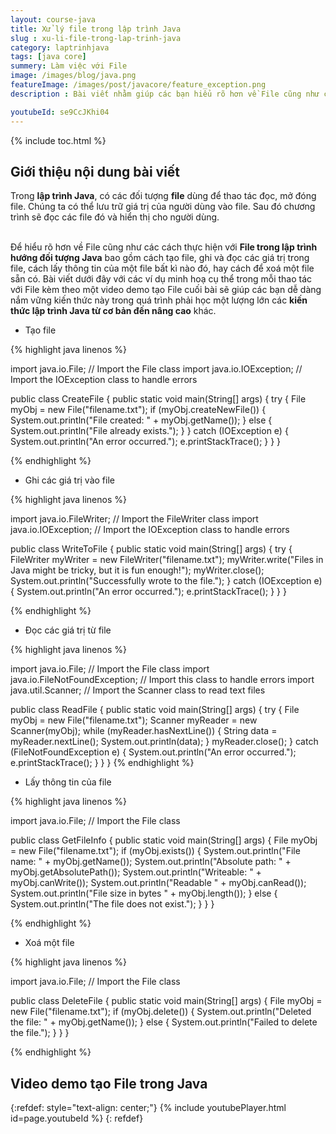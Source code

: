 ```yaml
---
layout: course-java
title: Xử lý file trong lập trình Java
slug : xu-li-file-trong-lap-trinh-java
category: laptrinhjava
tags: [java core]
summery: Làm việc với File
image: /images/blog/java.png
featureImage: /images/post/javacore/feature_exception.png
description : Bài viết nhằm giúp các bạn hiểu rõ hơn về File cũng như các cách thực hiện với File trong lập trình hướng đối tượng Java. Bao gồm cách tạo file, ghi và đọc các giá trị trong file, cách lấy thông tin của một file bất kì nào đó, hay cách để xoá một file sẵn có. Bài viết dưới đây với các ví dụ minh hoạ cụ thể trong mỗi thao tác với File kèm theo một video demo tạo File cuối bài sẽ giúp các bạn dễ dàng nắm vững kiến thức này trong quá trình phải học một lượng lớn các kiến thức lập trình Java từ cơ bản đến nâng cao khác.

youtubeId: se9CcJKhi04
---
```


{% include toc.html %}

## **Giới thiệu nội dung bài viết**

Trong <b>lập trình Java</b>, có các đối tượng <b>file</b> dùng để thao tác đọc, mở đóng file. Chúng ta có thể lưu trữ giá trị của người dùng vào file. Sau đó chương trình sẽ đọc các file đó và hiển thị cho người dùng. 

<br>
Để hiểu rõ hơn về File cũng như các cách thực hiện với <b>File trong lập trình hướng đối tượng Java</b> bao gồm cách tạo file, ghi và đọc các giá trị trong file, cách lấy thông tin của một file bất kì nào đó, hay cách để xoá một file sẵn có. Bài viết dưới đây với các ví dụ minh hoạ cụ thể trong mỗi thao tác với File kèm theo một video demo tạo File cuối bài sẽ giúp các bạn dễ dàng nắm vững kiến thức này trong quá trình phải học một lượng lớn các <b>kiến thức lập trình Java từ cơ bản đến nâng cao</b> khác.




- Tạo file

{% highlight java linenos %}

import java.io.File;  // Import the File class
import java.io.IOException;  // Import the IOException class to handle errors

public class CreateFile {
  public static void main(String[] args) {
    try {
      File myObj = new File("filename.txt");
      if (myObj.createNewFile()) {
        System.out.println("File created: " + myObj.getName());
      } else {
        System.out.println("File already exists.");
      }
    } catch (IOException e) {
      System.out.println("An error occurred.");
      e.printStackTrace();
    }
  }
}

{% endhighlight %}

- Ghi các giá trị vào file

{% highlight java linenos %}

import java.io.FileWriter;   // Import the FileWriter class
import java.io.IOException;  // Import the IOException class to handle errors

public class WriteToFile {
  public static void main(String[] args) {
    try {
      FileWriter myWriter = new FileWriter("filename.txt");
      myWriter.write("Files in Java might be tricky, but it is fun enough!");
      myWriter.close();
      System.out.println("Successfully wrote to the file.");
    } catch (IOException e) {
      System.out.println("An error occurred.");
      e.printStackTrace();
    }
  }
}

{% endhighlight %}

- Đọc các giá trị từ file

{% highlight java linenos %}

import java.io.File;  // Import the File class
import java.io.FileNotFoundException;  // Import this class to handle errors
import java.util.Scanner; // Import the Scanner class to read text files

public class ReadFile {
  public static void main(String[] args) {
    try {
      File myObj = new File("filename.txt");
      Scanner myReader = new Scanner(myObj);
      while (myReader.hasNextLine()) {
        String data = myReader.nextLine();
        System.out.println(data);
      }
      myReader.close();
    } catch (FileNotFoundException e) {
      System.out.println("An error occurred.");
      e.printStackTrace();
    }
  }
}
{% endhighlight %}

- Lấy thông tin của file

{% highlight java linenos %}

import java.io.File;  // Import the File class

public class GetFileInfo { 
  public static void main(String[] args) {
    File myObj = new File("filename.txt");
    if (myObj.exists()) {
      System.out.println("File name: " + myObj.getName());
      System.out.println("Absolute path: " + myObj.getAbsolutePath());
      System.out.println("Writeable: " + myObj.canWrite());
      System.out.println("Readable " + myObj.canRead());
      System.out.println("File size in bytes " + myObj.length());
    } else {
      System.out.println("The file does not exist.");
    }
  }
}

{% endhighlight %}

- Xoá một file

{% highlight java linenos %}

import java.io.File;  // Import the File class

public class DeleteFile {
  public static void main(String[] args) { 
    File myObj = new File("filename.txt"); 
    if (myObj.delete()) { 
      System.out.println("Deleted the file: " + myObj.getName());
    } else {
      System.out.println("Failed to delete the file.");
    } 
  } 
}

{% endhighlight %}


## **Video demo tạo File  trong Java**

{:refdef: style="text-align: center;"}
{% include youtubePlayer.html id=page.youtubeId %}
{: refdef}
